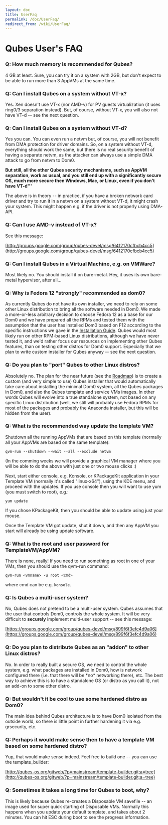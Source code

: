 ```yaml
---
layout: doc
title: UserFaq
permalink: /doc/UserFaq/
redirect_from: /wiki/UserFaq/
---
```


Qubes User's FAQ
================

### Q: How much memory is recommended for Qubes?

4 GB at least. Sure, you can try it on a system with 2GB, but don't expect to be able to run more than 3 AppVMs at the same time.

### Q: Can I install Qubes on a system without VT-x?

Yes. Xen doesn't use VT-x (nor AMD-v) for PV guests virtualization (it uses ring0/3 separation instead). But, of course, without VT-x, you will also not have VT-d -- see the next question.

### Q: Can I install Qubes on a system without VT-d?

Yes you can. You can even run a netvm but, of course, you will not benefit from DMA protection for driver domains. So, on a system without VT-d, everything should work the same, but there is no real security benefit of having a separate netvm, as the attacker can always use a simple DMA attack to go from netvm to Dom0.

**But still, all the other Qubes security mechanisms, such as AppVM separation, work as usual, and you still end up with a significantly secure OS, much more secure then Windows, Mac, or Linux, even if you don't have VT-d'''**

The above is in theory -- in practice, if you have a broken network card driver and try to run it in a netvm on a system without VT-d, it might crash your system. This might happen e.g. if the driver is not properly using DMA-API.

### Q: Can I use AMD-v instead of VT-x?

See this message:

[http://groups.google.com/group/qubes-devel/msg/6412170cfbcb4cc5](http://groups.google.com/group/qubes-devel/msg/6412170cfbcb4cc5)

### Q: Can I install Qubes in a Virtual Machine, e.g. on VMWare?

Most likely no. You should install it on bare-metal. Hey, it uses its own bare-metal hypervisor, after all...

### Q: Why is Fedora 12 "strongly" recommended as dom0?

As currently Qubes do not have its own installer, we need to rely on some other Linux distribution to bring all the software needed in Dom0. We made a more-or-less arbitrary decision to choose Fedora 12 as a base for our Dom0 and we have prepared all the RPMs and tested them with the assumption that the user has installed Dom0 based on F12 according to the specific instructions we gave in the [Installation Guide](/doc/InstallationGuide). Qubes would most likely run on other RPM-based Linux distributions, although we have never tested it, and we'd rather focus our resources on implementing other Qubes features, than on testing other distros for Dom0 support. Especially that we plan to write custom installer for Qubes anyway -- see the next question.

### Q: Do you plan to "port" Qubes to other Linux distros?

Absolutely no. The plan for the near future (see the [Roadmap](https://www.qubes-os.org/trac/roadmap)) is to create a custom (and very simple to use) Qubes installer that would automatically take care about installing the minimal Dom0 system, all the Qubes packages in Dom0, and also the Qubes template and service VMs images. In other words Qubes will evolve into a true standalone system, not based on any specific Linux distribution (well, we still will probably use Fedora RPMs for most of the packages and probably the Anaconda installer, but this will be hidden from the user).

### Q: What is the recommended way update the template VM?

Shutdown all the running AppVMs that are based on this template (normally all your AppVMs are based on the same template):

```
qvm-run --shutdown --wait --all --exclude netvm
```

(In the comming weeks we will provide a graphical VM manager where you will be able to do the above with just one or two mouse clicks :)

Next, start either console, e.g. Konsole, or KPackageKit application in your Template VM (normally it's called "linux-x64"), using the KDE menu, and proceed with the updates. If you use console then you will want to use yum (you must switch to root), e.g.:

```
yum update
```

If you chose KPackageKit, then you should be able to update using just your mouse.

Once the Template VM got update, shut it down, and then any AppVM you start will already be using update software.

### Q: What is the root and user password for TemplateVM/AppVM?

There is none, really! If you need to run something as root in one of your VMs, then you should use the qvm-run command:

```
qvm-run <vmname> -u root <cmd>
```

where cmd can be e.g. ```konsole```.

### Q: Is Qubes a multi-user system?

No, Qubes does not pretend to be a multi-user system. Qubes assumes that the user that controls Dom0, controls the whole system. It will be very difficult to **securely** implement multi-user support -- see this message:

[https://groups.google.com/group/qubes-devel/msg/899f6f3efc4d9a06](https://groups.google.com/group/qubes-devel/msg/899f6f3efc4d9a06)

### Q: Do you plan to distribute Qubes as an "addon" to other Linux distros?

No. In order to really built a secure OS, we need to control the whole system, e.g. what packages are installed in Dom0, how is network configured there (i.e. that there will be \*no\* networking there), etc. The best way to achieve this is to have a standalone OS (or distro as you call it), not an add-on to some other distro.

### Q: But wouldn't it be cool to use some hardened distro as Dom0?

The main idea behind Qubes architecture is to have Dom0 isolated from the outside world, so there is little point in further hardening it via e.g. grsecurity, etc.

### Q: Perhaps it would make sense then to have a template VM based on some hardened distro?

Yup, that would make sense indeed. Feel free to build one -- you can use the template\_builder:

[http://qubes-os.org/gitweb/?p=mainstream/template-builder.git;a=tree](http://qubes-os.org/gitweb/?p=mainstream/template-builder.git;a=tree)

### Q: Sometimes it takes a long time for Qubes to boot, why?

This is likely because Qubes re-creates a Disposable VM savefile -- an image used for super quick starting of Disposable VMs. Normally this happens when you update your default template, and takes about 2 minutes. You can hit ESC during boot to see the progress information.
